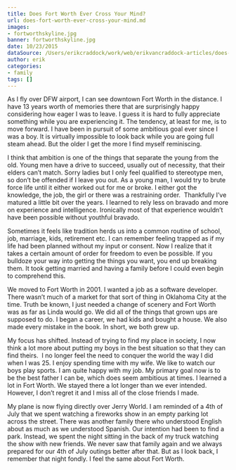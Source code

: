 ```yaml
---
title: Does Fort Worth Ever Cross Your Mind?
url: does-fort-worth-ever-cross-your-mind.md
images:
- fortworthskyline.jpg
banner: fortworthskyline.jpg
date: 10/23/2015
dataSource: /Users/erikcraddock/work/web/erikvancraddock-articles/does-fort-worth-ever-cross-your-mind/does-fort-worth-ever-cross-your-mind.md
author: erik
categories:
- family
tags: []
---
```


<span style="font-weight: 400;">As I fly over DFW airport, I can see downtown Fort Worth in the distance. I have 13 years worth of memories there that are surprisingly happy considering how eager I was to leave. I guess it is hard to fully appreciate something while you are experiencing it. The tendency, at least for me, is to move forward. I have been in pursuit of some ambitious goal ever since I was a boy. It is virtually impossible to look back while you are going full steam ahead. But the older I get the more I find myself reminiscing. </span>

<span style="font-weight: 400;">I think that ambition is one of the things that separate the young from the old. Young men have a drive to succeed, usually out of necessity, that their elders can’t match. Sorry ladies but I only feel qualified to stereotype men, so don’t be offended if I leave you out. As a young man, I would try to brute force life until it either worked out for me or broke. I either got the knowledge, the job, the girl or there was a restraining order.  Thankfully I’ve matured a little bit over the years. I learned to rely less on bravado and more on experience and intelligence. Ironically most of that experience wouldn’t have been possible without youthful bravado.</span>

<span style="font-weight: 400;">Sometimes it feels like tradition herds us into a common routine of school, job, marriage, kids, retirement etc. I can remember feeling trapped as if my life had been planned without my input or consent. Now I realize that it takes a certain amount of order for freedom to even be possible. If you bulldoze your way into getting the things you want, you end up breaking them. It took getting married and having a family before I could even begin to comprehend this. </span>

<span style="font-weight: 400;">We moved to Fort Worth in 2001. I wanted a job as a software developer. There wasn’t much of a market for that sort of thing in Oklahoma City at the time. Truth be known, I just needed a change of scenery and Fort Worth was as far as Linda would go. We did all of the things that grown ups are supposed to do. I began a career, we had kids and bought a house. We also made every mistake in the book. In short, we both grew up. </span>

<span style="font-weight: 400;">My focus has shifted. Instead of trying to find my place in society, I now think a lot more about putting my boys in the best situation so that they can find theirs.  I no longer feel the need to conquer the world the way I did when I was 25. I enjoy spending time with my wife. We like to watch our boys play sports. I am quite happy with my job. My primary goal now is to be the best father I can be, which does seem ambitious at times. I learned a lot in Fort Worth. We stayed there a lot longer than we ever intended. However, I don’t regret it and I miss all of the close friends I made. </span>

<span style="font-weight: 400;">My plane is now flying directly over Jerry World. I am reminded of a 4th of July that we spent watching a fireworks show in an empty parking lot across the street. There was another family there who understood English about as much as we understood Spanish. Our intention had been to find a park. Instead, we spent the night sitting in the back of my truck watching the show with new friends. We never saw that family again and we always prepared for our 4th of July outings better after that. But as I look back, I remember that night fondly. I feel the same about Fort Worth. </span>

&nbsp;
